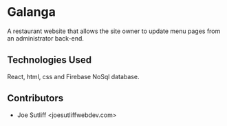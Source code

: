 # Galanga

A restaurant website that allows the site owner to update menu pages from an administrator back-end.

## Technologies Used

React, html, css and Firebase NoSql database.

## Contributors

- Joe Sutliff <joesutliffwebdev.com> 
